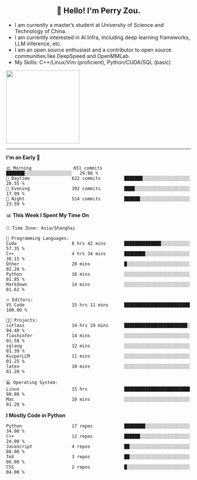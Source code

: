 <h2 align="center">👋 Hello! I'm Perry Zou.</h2>

- I am currently a master’s student at University of Science and Technology of China.
- I am currently interested in AI Infra, including deep learning frameworks, LLM inference, etc.
- I am an open source enthusiast and a contributor to open source communities like DeepSpeed and OpenMMLab.
- My Skills: C++/Linux/Vim (proficient), Python/CUDA/SQL (basic)

<img height=200 align="center" src="https://github-readme-stats.vercel.app/api?username=zonepg" />

-------

<!--START_SECTION:waka-->
**I'm an Early 🐤** 

```text
🌞 Morning                651 commits         ███████░░░░░░░░░░░░░░░░░░   29.88 % 
🌆 Daytime                622 commits         ███████░░░░░░░░░░░░░░░░░░   28.55 % 
🌃 Evening                392 commits         ████░░░░░░░░░░░░░░░░░░░░░   17.99 % 
🌙 Night                  514 commits         ██████░░░░░░░░░░░░░░░░░░░   23.59 % 
```


📊 **This Week I Spent My Time On** 

```text
🕑︎ Time Zone: Asia/Shanghai

💬 Programming Languages: 
Cuda                     8 hrs 42 mins       ██████████████░░░░░░░░░░░   57.35 % 
C++                      4 hrs 34 mins       ████████░░░░░░░░░░░░░░░░░   30.15 % 
Other                    20 mins             █░░░░░░░░░░░░░░░░░░░░░░░░   02.28 % 
Python                   16 mins             ░░░░░░░░░░░░░░░░░░░░░░░░░   01.85 % 
Markdown                 14 mins             ░░░░░░░░░░░░░░░░░░░░░░░░░   01.62 % 

🔥 Editors: 
VS Code                  15 hrs 11 mins      █████████████████████████   100.00 % 

🐱‍💻 Projects: 
cutlass                  14 hrs 19 mins      ████████████████████████░   94.40 % 
flashinfer               14 mins             ░░░░░░░░░░░░░░░░░░░░░░░░░   01.58 % 
sglang                   12 mins             ░░░░░░░░░░░░░░░░░░░░░░░░░   01.39 % 
KuiperLLM                11 mins             ░░░░░░░░░░░░░░░░░░░░░░░░░   01.25 % 
latex                    10 mins             ░░░░░░░░░░░░░░░░░░░░░░░░░   01.20 % 

💻 Operating System: 
Linux                    15 hrs              █████████████████████████   98.80 % 
Mac                      10 mins             ░░░░░░░░░░░░░░░░░░░░░░░░░   01.20 % 
```

**I Mostly Code in Python** 

```text
Python                   17 repos            ████████░░░░░░░░░░░░░░░░░   34.00 % 
C++                      12 repos            ██████░░░░░░░░░░░░░░░░░░░   24.00 % 
JavaScript               4 repos             ██░░░░░░░░░░░░░░░░░░░░░░░   08.00 % 
TeX                      3 repos             ██░░░░░░░░░░░░░░░░░░░░░░░   06.00 % 
CSS                      2 repos             █░░░░░░░░░░░░░░░░░░░░░░░░   04.00 % 
```




<!--END_SECTION:waka-->
